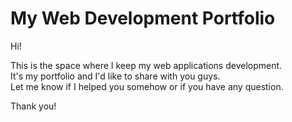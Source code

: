# My Web Development Portfolio

Hi!  

This is the space where I keep my web applications development.  
It's my portfolio and I'd like to share with you guys.  
Let me know if I helped you somehow or if you have any question.  
  
Thank you!
